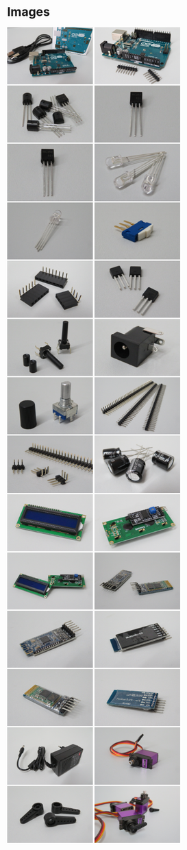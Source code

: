 # Images

[<img src="https://raw.githubusercontent.com/deltarobotone/image_database/master/electronic_parts/electronic_parts%20(1).PNG" width="200">](https://raw.githubusercontent.com/deltarobotone/image_database/master/electronic_parts/electronic_parts%20(1).PNG)
[<img src="https://raw.githubusercontent.com/deltarobotone/image_database/master/electronic_parts/electronic_parts%20(2).PNG" width="200">](https://raw.githubusercontent.com/deltarobotone/image_database/master/electronic_parts/electronic_parts%20(2).PNG)
[<img src="https://raw.githubusercontent.com/deltarobotone/image_database/master/electronic_parts/electronic_parts%20(3).PNG" width="200">](https://raw.githubusercontent.com/deltarobotone/image_database/master/electronic_parts/electronic_parts%20(3).PNG)
[<img src="https://raw.githubusercontent.com/deltarobotone/image_database/master/electronic_parts/electronic_parts%20(4).PNG" width="200">](https://raw.githubusercontent.com/deltarobotone/image_database/master/electronic_parts/electronic_parts%20(4).PNG)
[<img src="https://raw.githubusercontent.com/deltarobotone/image_database/master/electronic_parts/electronic_parts%20(5).PNG" width="200">](https://raw.githubusercontent.com/deltarobotone/image_database/master/electronic_parts/electronic_parts%20(5).PNG)
[<img src="https://raw.githubusercontent.com/deltarobotone/image_database/master/electronic_parts/electronic_parts%20(6).PNG" width="200">](https://raw.githubusercontent.com/deltarobotone/image_database/master/electronic_parts/electronic_parts%20(6).PNG)
[<img src="https://raw.githubusercontent.com/deltarobotone/image_database/master/electronic_parts/electronic_parts%20(7).PNG" width="200">](https://raw.githubusercontent.com/deltarobotone/image_database/master/electronic_parts/electronic_parts%20(7).PNG)
[<img src="https://raw.githubusercontent.com/deltarobotone/image_database/master/electronic_parts/electronic_parts%20(8).PNG" width="200">](https://raw.githubusercontent.com/deltarobotone/image_database/master/electronic_parts/electronic_parts%20(8).PNG)
[<img src="https://raw.githubusercontent.com/deltarobotone/image_database/master/electronic_parts/electronic_parts%20(9).PNG" width="200">](https://raw.githubusercontent.com/deltarobotone/image_database/master/electronic_parts/electronic_parts%20(9).PNG)
[<img src="https://raw.githubusercontent.com/deltarobotone/image_database/master/electronic_parts/electronic_parts%20(10).PNG" width="200">](https://raw.githubusercontent.com/deltarobotone/image_database/master/electronic_parts/electronic_parts%20(10).PNG)
[<img src="https://raw.githubusercontent.com/deltarobotone/image_database/master/electronic_parts/electronic_parts%20(11).PNG" width="200">](https://raw.githubusercontent.com/deltarobotone/image_database/master/electronic_parts/electronic_parts%20(11).PNG)
[<img src="https://raw.githubusercontent.com/deltarobotone/image_database/master/electronic_parts/electronic_parts%20(12).PNG" width="200">](https://raw.githubusercontent.com/deltarobotone/image_database/master/electronic_parts/electronic_parts%20(12).PNG)
[<img src="https://raw.githubusercontent.com/deltarobotone/image_database/master/electronic_parts/electronic_parts%20(13).PNG" width="200">](https://raw.githubusercontent.com/deltarobotone/image_database/master/electronic_parts/electronic_parts%20(13).PNG)
[<img src="https://raw.githubusercontent.com/deltarobotone/image_database/master/electronic_parts/electronic_parts%20(14).PNG" width="200">](https://raw.githubusercontent.com/deltarobotone/image_database/master/electronic_parts/electronic_parts%20(14).PNG)
[<img src="https://raw.githubusercontent.com/deltarobotone/image_database/master/electronic_parts/electronic_parts%20(15).PNG" width="200">](https://raw.githubusercontent.com/deltarobotone/image_database/master/electronic_parts/electronic_parts%20(15).PNG)
[<img src="https://raw.githubusercontent.com/deltarobotone/image_database/master/electronic_parts/electronic_parts%20(16).PNG" width="200">](https://raw.githubusercontent.com/deltarobotone/image_database/master/electronic_parts/electronic_parts%20(16).PNG)
[<img src="https://raw.githubusercontent.com/deltarobotone/image_database/master/electronic_parts/electronic_parts%20(17).PNG" width="200">](https://raw.githubusercontent.com/deltarobotone/image_database/master/electronic_parts/electronic_parts%20(17).PNG)
[<img src="https://raw.githubusercontent.com/deltarobotone/image_database/master/electronic_parts/electronic_parts%20(18).PNG" width="200">](https://raw.githubusercontent.com/deltarobotone/image_database/master/electronic_parts/electronic_parts%20(18).PNG)
[<img src="https://raw.githubusercontent.com/deltarobotone/image_database/master/electronic_parts/electronic_parts%20(19).PNG" width="200">](https://raw.githubusercontent.com/deltarobotone/image_database/master/electronic_parts/electronic_parts%20(19).PNG)
[<img src="https://raw.githubusercontent.com/deltarobotone/image_database/master/electronic_parts/electronic_parts%20(20).PNG" width="200">](https://raw.githubusercontent.com/deltarobotone/image_database/master/electronic_parts/electronic_parts%20(20).PNG)
[<img src="https://raw.githubusercontent.com/deltarobotone/image_database/master/electronic_parts/electronic_parts%20(21).PNG" width="200">](https://raw.githubusercontent.com/deltarobotone/image_database/master/electronic_parts/electronic_parts%20(21).PNG)
[<img src="https://raw.githubusercontent.com/deltarobotone/image_database/master/electronic_parts/electronic_parts%20(22).PNG" width="200">](https://raw.githubusercontent.com/deltarobotone/image_database/master/electronic_parts/electronic_parts%20(22).PNG)
[<img src="https://raw.githubusercontent.com/deltarobotone/image_database/master/electronic_parts/electronic_parts%20(23).PNG" width="200">](https://raw.githubusercontent.com/deltarobotone/image_database/master/electronic_parts/electronic_parts%20(23).PNG)
[<img src="https://raw.githubusercontent.com/deltarobotone/image_database/master/electronic_parts/electronic_parts%20(24).PNG" width="200">](https://raw.githubusercontent.com/deltarobotone/image_database/master/electronic_parts/electronic_parts%20(24).PNG)
[<img src="https://raw.githubusercontent.com/deltarobotone/image_database/master/electronic_parts/electronic_parts%20(25).PNG" width="200">](https://raw.githubusercontent.com/deltarobotone/image_database/master/electronic_parts/electronic_parts%20(25).PNG)
[<img src="https://raw.githubusercontent.com/deltarobotone/image_database/master/electronic_parts/electronic_parts%20(26).PNG" width="200">](https://raw.githubusercontent.com/deltarobotone/image_database/master/electronic_parts/electronic_parts%20(26).PNG)
[<img src="https://raw.githubusercontent.com/deltarobotone/image_database/master/electronic_parts/electronic_parts%20(27).PNG" width="200">](https://raw.githubusercontent.com/deltarobotone/image_database/master/electronic_parts/electronic_parts%20(27).PNG)
[<img src="https://github.com/deltarobotone/image_database/blob/master/electronic_parts/electronic_parts%20(28).png" width="200">](https://raw.githubusercontent.com/deltarobotone/image_database/master/electronic_parts/electronic_parts%20(28).PNG)

